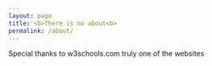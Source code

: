 ```yaml
---
layout: page
title: <b>There is no about<b>
permalink: /about/
---
```


<desc>Special thanks to w3schools.com truly one of the websites</desc>
